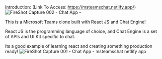 Introduction:   (Link To Access: https://msteamschat.netlify.app/)
![FireShot Capture 002 - Chat App - ](https://user-images.githubusercontent.com/87966154/130096695-89039f9c-89f8-4f58-b361-4f3fa28e006b.png)

This is a Microsoft Teams clone built with React JS and Chat Engine!

React JS is the programming language of choice, and Chat Engine is a set of APIs and UI Kit specific to chat.

Its a good example of learning react and creating something production ready!
![FireShot Capture 001 - Chat App - msteamschat netlify app](https://user-images.githubusercontent.com/87966154/130096772-a838635c-ee12-4983-a3cb-573aa35e5035.png)

